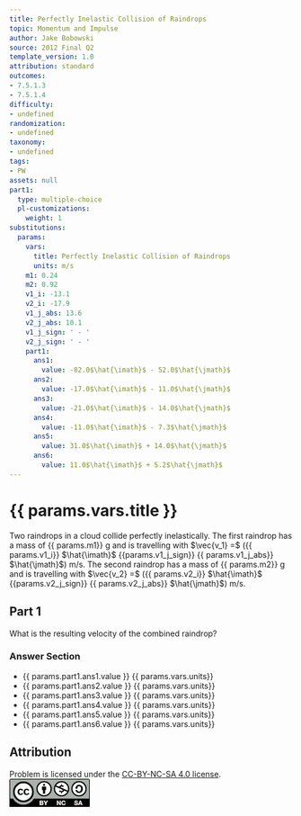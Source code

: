 ```yaml
---
title: Perfectly Inelastic Collision of Raindrops
topic: Momentum and Impulse
author: Jake Bobowski
source: 2012 Final Q2
template_version: 1.0
attribution: standard
outcomes:
- 7.5.1.3
- 7.5.1.4
difficulty:
- undefined
randomization:
- undefined
taxonomy:
- undefined
tags:
- PW
assets: null
part1:
  type: multiple-choice
  pl-customizations:
    weight: 1
substitutions:
  params:
    vars:
      title: Perfectly Inelastic Collision of Raindrops
      units: m/s
    m1: 0.24
    m2: 0.92
    v1_i: -13.1
    v2_i: -17.9
    v1_j_abs: 13.6
    v2_j_abs: 10.1
    v1_j_sign: ' - '
    v2_j_sign: ' - '
    part1:
      ans1:
        value: -82.0$\hat{\imath}$ - 52.0$\hat{\jmath}$
      ans2:
        value: -17.0$\hat{\imath}$ - 11.0$\hat{\jmath}$
      ans3:
        value: -21.0$\hat{\imath}$ - 14.0$\hat{\jmath}$
      ans4:
        value: -11.0$\hat{\imath}$ - 7.3$\hat{\jmath}$
      ans5:
        value: 31.0$\hat{\imath}$ + 14.0$\hat{\jmath}$
      ans6:
        value: 11.0$\hat{\imath}$ + 5.2$\hat{\jmath}$
---
```

# {{ params.vars.title }}
Two raindrops in a cloud collide perfectly inelastically. The first raindrop has a mass of {{ params.m1}} g and is travelling with $\vec{v_1} =$ ({{ params.v1_i}} $\hat{\imath}$ {{params.v1_j_sign}} {{ params.v1_j_abs}} $\hat{\jmath}$) m/s.
The second raindrop has a mass of {{ params.m2}} g and is travelling with $\vec{v_2} =$ ({{ params.v2_i}} $\hat{\imath}$ {{params.v2_j_sign}} {{ params.v2_j_abs}} $\hat{\jmath}$) m/s.

## Part 1

What is the resulting velocity of the combined raindrop?

### Answer Section

- {{ params.part1.ans1.value }} {{ params.vars.units}}
- {{ params.part1.ans2.value }} {{ params.vars.units}}
- {{ params.part1.ans3.value }} {{ params.vars.units}}
- {{ params.part1.ans4.value }} {{ params.vars.units}}
- {{ params.part1.ans5.value }} {{ params.vars.units}}
- {{ params.part1.ans6.value }} {{ params.vars.units}}

## Attribution

Problem is licensed under the [CC-BY-NC-SA 4.0 license](https://creativecommons.org/licenses/by-nc-sa/4.0/).<br> ![The Creative Commons 4.0 license requiring attribution-BY, non-commercial-NC, and share-alike-SA license.](https://raw.githubusercontent.com/firasm/bits/master/by-nc-sa.png)